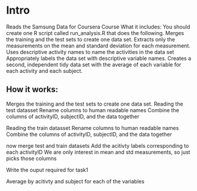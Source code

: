 # Intro
Reads the Samsung Data for Coursera Course
What it includes:
You should create one R script called run_analysis.R that does the following. 
Merges the training and the test sets to create one data set.
Extracts only the measurements on the mean and standard deviation for each measurement. 
Uses descriptive activity names to name the activities in the data set
Appropriately labels the data set with descriptive variable names. 
Creates a second, independent tidy data set with the average of each variable for each activity and each subject.


## How it works:
 Merges the training and the test sets to create one data set.
Reading the test datasset
Rename columns to human readable names
Combine the columns of activityID, subjectID, and the data together

Reading the train datasset
Rename columns to human readable names
Combine the columns of activityID, subjectID, and the data together


now merge test and train datasets
Add the acitivty labels corresponding to each activityID
We are only interest in mean and std measurements, so just picks those columns

Write the ouput required for task1


Average by acitivty and subject for each of the variables
